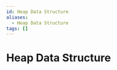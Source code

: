 ```yaml
---
id: Heap Data Structure
aliases:
  - Heap Data Structure
tags: []
---
```


# Heap Data Structure
[//]: # (TODO)
